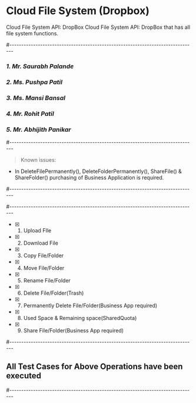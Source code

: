 # Cloud File System (Dropbox) #

Cloud File System API: DropBox Cloud File System API: DropBox that has all file system functions.

#-------------------------------------------------------------------------------

### _1. Mr. Saurabh Palande_
### _2. Ms. Pushpa Patil_
### _3. Ms. Mansi Bansal_
### _4. Mr. Rohit Patil_
### _5. Mr. Abhijith Panikar_

#-------------------------------------------------------------------------------

> Known issues:
* In DeleteFilePermanently(), DeleteFolderPermanently(), ShareFile() & ShareFolder() purchasing of Business Application is required.

#-------------------------------------------------------------------------------



#-------------------------------------------------------------------------------

- [x] 1. Upload FIle
- [x] 2. Download File
- [x] 3. Copy File/Folder
- [x] 4. Move File/Folder
- [x] 5. Rename File/Folder
- [x] 6. Delete File/Folder(Trash)
- [x] 7. Permanently Delete File/Folder(Business App required)
- [x] 8. Used Space & Remaining space(SharedQuota)
- [x] 9. Share File/Folder(Business App required)

#-------------------------------------------------------------------------------

## All Test Cases for Above Operations have been executed

#-------------------------------------------------------------------------------
